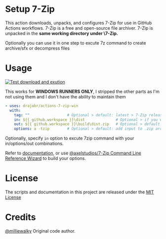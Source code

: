 # Setup 7-Zip
This action downloads, unpacks, and configures 7-Zip for use in GitHub Actions workflows. 7-Zip is a free and open-source file archiver. 7-Zip is unpacked in the **same working directory under \7-Zip.**

Optionally you can use it in one step to excute 7z command to create archive/sfx or decompress files

# Usage
[![Test download and exution](https://github.com/drajabr/actions-7-zip-win/actions/workflows/sample.yml/badge.svg)](https://github.com/drajabr/actions-7-zip-win/actions/workflows/sample.yml)

This works for **WINDOWS RUNNERS ONLY**, I stripped the other parts as I'm not using them and I don't have the ability to maintain them

<!-- start usage -->
```yaml
- uses: drajabr/actions-7-zip-win
  with:
    tag: ""                 # Optional > default: latest > 7-Zip release tag from its GitHub Releases page e.g. 24.07.
    in: ${{ github.workspace }}\dist              # Optional > if you want to excute, else it just downloads 7z and adds 7z command to PATH
    out: ${{ github.workspace }}\build\dist.zip   # Optional > default: same as input file name
    options: a -tzip        # Optional > default: add input to .zip archive
```
<!-- end usage -->

Optionally, specify `in` option to excute 7zip command with your in/options/out combinations.

Refer to [documentation](https://documentation.help/7-Zip/), or use [@axelstudios/7-Zip Command Line Reference Wizard](https://axelstudios.github.io/7z/#!/) to build your options.


# License

The scripts and documentation in this project are released under the [MIT License](LICENSE)

# Credits

[@milliewalky](https://github.com/milliewalky) Original code author.

